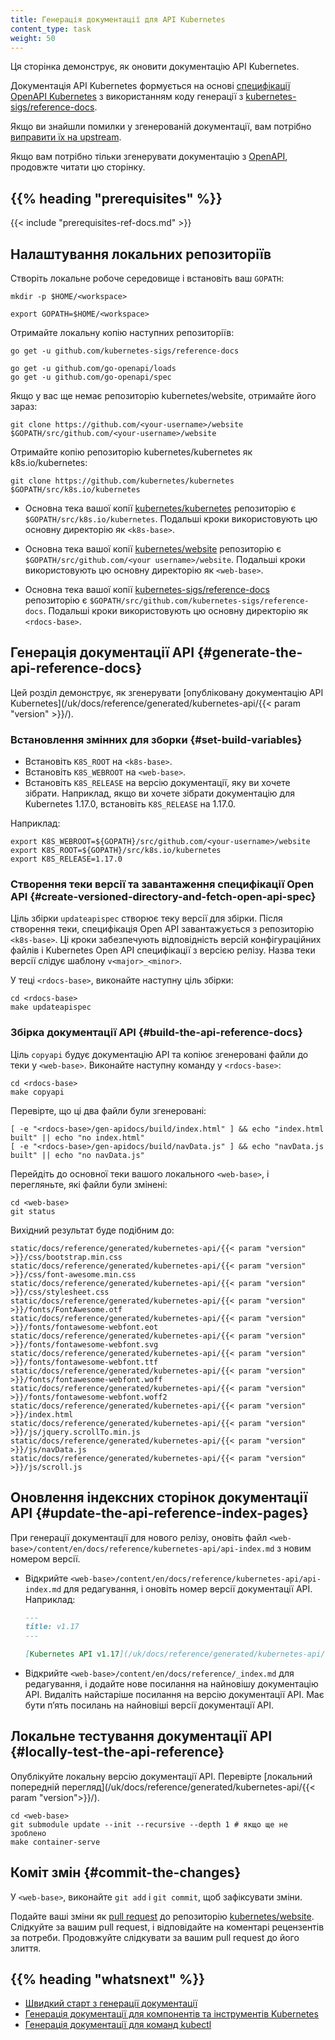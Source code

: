 ```yaml
---
title: Генерація документації для API Kubernetes
content_type: task
weight: 50
---
```


<!-- overview -->

Ця сторінка демонструє, як оновити документацію API Kubernetes.

Документація API Kubernetes формується на основі [специфікації OpenAPI Kubernetes](https://github.com/kubernetes/kubernetes/blob/master/api/openapi-spec/swagger.json) з використанням коду генерації з [kubernetes-sigs/reference-docs](https://github.com/kubernetes-sigs/reference-docs).

Якщо ви знайшли помилки у згенерованій документації, вам потрібно [виправити їх на upstream](/uk/docs/contribute/generate-ref-docs/contribute-upstream/).

Якщо вам потрібно тільки згенерувати документацію з [OpenAPI](https://github.com/OAI/OpenAPI-Specification), продовжте читати цю сторінку.

## {{% heading "prerequisites" %}}

{{< include "prerequisites-ref-docs.md" >}}

<!-- steps -->

## Налаштування локальних репозиторіїв

Створіть локальне робоче середовище і встановіть ваш `GOPATH`:

```shell
mkdir -p $HOME/<workspace>

export GOPATH=$HOME/<workspace>
```

Отримайте локальну копію наступних репозиторіїв:

```shell
go get -u github.com/kubernetes-sigs/reference-docs

go get -u github.com/go-openapi/loads
go get -u github.com/go-openapi/spec
```

Якщо у вас ще немає репозиторію kubernetes/website, отримайте його зараз:

```shell
git clone https://github.com/<your-username>/website $GOPATH/src/github.com/<your-username>/website
```

Отримайте копію репозиторію kubernetes/kubernetes як k8s.io/kubernetes:

```shell
git clone https://github.com/kubernetes/kubernetes $GOPATH/src/k8s.io/kubernetes
```

* Основна тека вашої копії [kubernetes/kubernetes](https://github.com/kubernetes/kubernetes) репозиторію є `$GOPATH/src/k8s.io/kubernetes`. Подальші кроки використовують цю основну директорію як `<k8s-base>`.

* Основна тека вашої копії [kubernetes/website](https://github.com/kubernetes/website) репозиторію є `$GOPATH/src/github.com/<your username>/website`. Подальші кроки використовують цю основну директорію як `<web-base>`.

* Основна тека вашої копії [kubernetes-sigs/reference-docs](https://github.com/kubernetes-sigs/reference-docs) репозиторію є `$GOPATH/src/github.com/kubernetes-sigs/reference-docs`. Подальші кроки використовують цю основну директорію як `<rdocs-base>`.

## Генерація документації API {#generate-the-api-reference-docs}

Цей розділ демонструє, як згенерувати [опубліковану документацію API Kubernetes](/uk/docs/reference/generated/kubernetes-api/{{< param "version" >}}/).

### Встановлення змінних для зборки {#set-build-variables}

* Встановіть `K8S_ROOT` на `<k8s-base>`.
* Встановіть `K8S_WEBROOT` на `<web-base>`.
* Встановіть `K8S_RELEASE` на версію документації, яку ви хочете зібрати. Наприклад, якщо ви хочете зібрати документацію для Kubernetes 1.17.0, встановіть `K8S_RELEASE` на 1.17.0.

Наприклад:

```shell
export K8S_WEBROOT=${GOPATH}/src/github.com/<your-username>/website
export K8S_ROOT=${GOPATH}/src/k8s.io/kubernetes
export K8S_RELEASE=1.17.0
```

### Створення теки версії та завантаження специфікації Open API {#create-versioned-directory-and-fetch-open-api-spec}

Ціль збірки `updateapispec` створює теку версії для збірки. Після створення теки, специфікація Open API завантажується з репозиторію `<k8s-base>`. Ці кроки забезпечують відповідність версій конфігураційних файлів і Kubernetes Open API специфікації з версією релізу. Назва теки версії слідує шаблону `v<major>_<minor>`.

У теці `<rdocs-base>`, виконайте наступну ціль збірки:

```shell
cd <rdocs-base>
make updateapispec
```

### Збірка документації API {#build-the-api-reference-docs}

Ціль `copyapi` будує документацію API та копіює згенеровані файли до теки у `<web-base>`. Виконайте наступну команду у `<rdocs-base>`:

```shell
cd <rdocs-base>
make copyapi
```

Перевірте, що ці два файли були згенеровані:

```shell
[ -e "<rdocs-base>/gen-apidocs/build/index.html" ] && echo "index.html built" || echo "no index.html"
[ -e "<rdocs-base>/gen-apidocs/build/navData.js" ] && echo "navData.js built" || echo "no navData.js"
```

Перейдіть до основної теки вашого локального `<web-base>`, і перегляньте, які файли були змінені:

```shell
cd <web-base>
git status
```

Вихідний результат буде подібним до:

```none
static/docs/reference/generated/kubernetes-api/{{< param "version" >}}/css/bootstrap.min.css
static/docs/reference/generated/kubernetes-api/{{< param "version" >}}/css/font-awesome.min.css
static/docs/reference/generated/kubernetes-api/{{< param "version" >}}/css/stylesheet.css
static/docs/reference/generated/kubernetes-api/{{< param "version" >}}/fonts/FontAwesome.otf
static/docs/reference/generated/kubernetes-api/{{< param "version" >}}/fonts/fontawesome-webfont.eot
static/docs/reference/generated/kubernetes-api/{{< param "version" >}}/fonts/fontawesome-webfont.svg
static/docs/reference/generated/kubernetes-api/{{< param "version" >}}/fonts/fontawesome-webfont.ttf
static/docs/reference/generated/kubernetes-api/{{< param "version" >}}/fonts/fontawesome-webfont.woff
static/docs/reference/generated/kubernetes-api/{{< param "version" >}}/fonts/fontawesome-webfont.woff2
static/docs/reference/generated/kubernetes-api/{{< param "version" >}}/index.html
static/docs/reference/generated/kubernetes-api/{{< param "version" >}}/js/jquery.scrollTo.min.js
static/docs/reference/generated/kubernetes-api/{{< param "version" >}}/js/navData.js
static/docs/reference/generated/kubernetes-api/{{< param "version" >}}/js/scroll.js
```

## Оновлення індексних сторінок документації API {#update-the-api-reference-index-pages}

При генерації документації для нового релізу, оновіть файл `<web-base>/content/en/docs/reference/kubernetes-api/api-index.md` з новим номером версії.

* Відкрийте `<web-base>/content/en/docs/reference/kubernetes-api/api-index.md` для редагування, і оновіть номер версії документації API. Наприклад:

  ```md
  ---
  title: v1.17
  ---

  [Kubernetes API v1.17](/uk/docs/reference/generated/kubernetes-api/v1.17/)
  ```

* Відкрийте `<web-base>/content/en/docs/reference/_index.md` для редагування, і додайте нове посилання на найновішу документацію API. Видаліть найстаріше посилання на версію документації API. Має бути пʼять посилань на найновіші версії документації API.

## Локальне тестування документації API {#locally-test-the-api-reference}

Опублікуйте локальну версію документації API. Перевірте [локальний попередній перегляд](/uk/docs/reference/generated/kubernetes-api/{{< param "version">}}/).

```shell
cd <web-base>
git submodule update --init --recursive --depth 1 # якщо ще не зроблено
make container-serve
```

## Коміт змін {#commit-the-changes}

У `<web-base>`, виконайте `git add` і `git commit`, щоб зафіксувати зміни.

Подайте ваші зміни як [pull request](/uk/docs/contribute/new-content/open-a-pr/) до репозиторію [kubernetes/website](https://github.com/kubernetes/website). Слідкуйте за вашим pull request, і відповідайте на коментарі рецензентів за потреби. Продовжуйте слідкувати за вашим pull request до його злиття.

## {{% heading "whatsnext" %}}

* [Швидкий старт з генерації документації](/uk/docs/contribute/generate-ref-docs/quickstart/)
* [Генерація документації для компонентів та інструментів Kubernetes](/uk/docs/contribute/generate-ref-docs/kubernetes-components/)
* [Генерація документації для команд kubectl](/uk/docs/contribute/generate-ref-docs/kubectl/)
